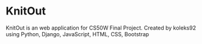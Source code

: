 # KnitOut
KnitOut is an web application for CS50W Final Project. Created by koleks92 using Python, Django, JavaScript, HTML, CSS, Bootstrap
